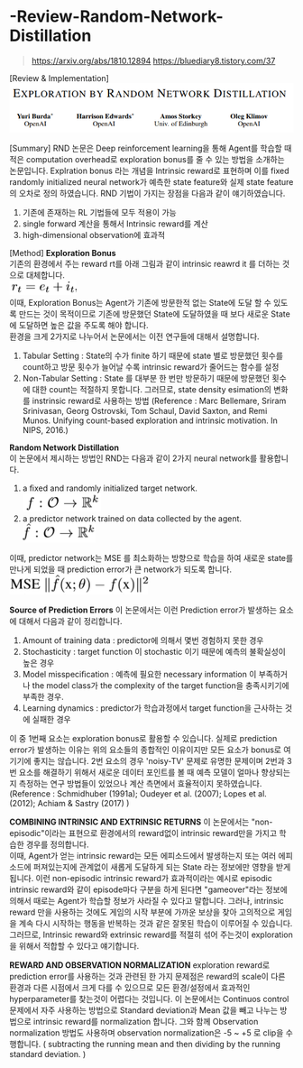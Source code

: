 # -Review-Random-Network-Distillation
> https://arxiv.org/abs/1810.12894
> https://bluediary8.tistory.com/37


[Review &amp; Implementation]
![1](./img/1.PNG)

[Summary]
RND 논문은 Deep reinforcement learning을 통해 Agent를 학습할 때 적은 computation overhead로 exploration bonus를 줄 수 있는 방법을 소개하는 논문입니다. Explration bonus 라는 개념을 Intrinsic reward로 표현하며 이를 fixed randomly initialized neural network가 예측한 state feature와 실제 state feature의 오차로 정의 하였습니다. RND 기법이 가지는 장점을 다음과 같이 얘기하였습니다.  
1. 기존에 존재하는 RL 기법들에 모두 적용이 가능  
2. single forward 계산을 통해서 Intrinsic reward를 계산
3. high-dimensional observation에 효과적


[Method]
**Exploration Bonus**  
기존의 환경에서 주는 reward rt를 아래 그림과 같이 intrinsic reawrd it 를 더하는 것으로 대체합니다.  
![2](./img/2.PNG)  
이때, Exploration Bonus는 Agent가 기존에 방문한적 없는 State에 도달 할 수 있도록 만드는 것이 목적이므로 기존에 방문했던 State에 도달하였을 때 보다 새로운 State에 도달하면 높은 값을 주도록 해야 합니다.  
환경을 크게 2가지로 나누어서 논문에서는 이전 연구들에 대해서 설명합니다.  
1. Tabular Setting : State의 수가 finite 하기 때문에 state 별로 방문했던 횟수를 count하고 방문 횟수가 늘어날 수록 intrinsic reward가 줄어드는 함수를 설정  
2. Non-Tabular Setting : State 를 대부분 한 번만 방문하기 때문에 방문했던 횟수에 대한 count는 적절하지 못합니다. 그러므로, state density esimation의 변화를 instrinsic reward로 사용하는 방법 (Reference : Marc Bellemare, Sriram Srinivasan, Georg Ostrovski, Tom Schaul, David Saxton, and Remi Munos. Unifying count-based exploration and intrinsic motivation. In NIPS, 2016.)  

**Random Network Distillation**  
이 논문에서 제시하는 방법인 RND는 다음과 같이 2가지 neural network를 활용합니다.  
1. a ﬁxed and randomly initialized target network.   
![3](./img/3.PNG)
2. a predictor network trained on data collected by the agent.   
![4](./img/4.PNG)

이때, predictor network는 MSE 를 최소화하는 방향으로 학습을 하여 새로운 state를 만나게 되었을 때 prediction error가 큰 network가 되도록 합니다.
![5](./img/5.PNG)

**Source of Prediction Errors**
이 논문에서는 이런 Prediction error가 발생하는 요소에 대해서 다음과 같이 정리합니다.  
1. Amount of training data : predictor에 의해서 몇번 경험하지 못한 경우
2. Stochasticity : target function 이 stochastic 이기 때문에 예측의 불확실성이 높은 경우
3. Model misspeciﬁcation : 예측에 필요한 necessary information 이 부족하거나 the model class가 the complexity of the target function을 충족시키기에 부족한 경우.
4. Learning dynamics : predictor가 학습과정에서 target function을 근사하는 것에 실패한 경우

이 중 1번째 요소는 exploration bonus로 활용할 수 있습니다. 실제로 prediction error가 발생하는 이유는 위의 요소들의 종합적인 이유이지만 모든 요소가 bonus로 여기기에 좋지는 않습니다. 
2번 요소의 경우 'noisy-TV' 문제로 유명한 문제이며 2번과 3번 요소를 해결하기 위해서 새로운 데이터 포인트를 볼 때 예측 모델이 얼마나 향상되는지 측정하는 연구 방법들이 있었으나 계산 측면에서 효율적이지 못하였습니다. (Reference : Schmidhuber (1991a); Oudeyer et al. (2007); Lopes et al. (2012); Achiam & Sastry (2017) )  

**COMBINING INTRINSIC AND EXTRINSIC RETURNS**
이 논문에서는 "non-episodic"이라는 표현으로 환경에서의 reward없이 intrinsic reward만을 가지고 학습한 경우를 정의합니다.  
이때, Agent가 얻는 intrinsic reward는 모든 에피소드에서 발생하는지 또는 여러 에피소드에 퍼져있는지에 관계없이 새롭게 도달하게 되는 State 라는 정보에만 영향을 받게 됩니다. 이런 non-episodic intrinsic reward가 효과적이라는 예시로 episodic intrinsic reward와 같이 episode마다 구분을 하게 된다면 "gameover"라는 정보에 의해서 때로는 Agent가 학습할 정보가 사라질 수 있다고 말합니다.
그러나, intrinsic reward 만을 사용하는 것에도 게임의 시작 부분에 가까운 보상을 찾아 고의적으로 게임을 계속 다시 시작하는 행동을 반복하는 것과 같은 잘못된 학습이 이루어질 수 있습니다. 그러므로, Intrinsic reward와 extrinsic reward를 적절히 섞어 주는것이 exploration을 위해서 적합할 수 있다고 얘기합니다.

**REWARD AND OBSERVATION NORMALIZATION**
exploration reward로 prediction error를 사용하는 것과 관련된 한 가지 문제점은 reward의 scale이 다른 환경과 다른 시점에서 크게 다를 수 있으므로 모든 환경/설정에서 효과적인 hyperparameter를 찾는것이 어렵다는 것입니다. 이 논문에서는 Continuos control 문제에서 자주 사용하는 방법으로 Standard deviation과 Mean 값을 빼고 나누는 방법으로 intrinsic reward를 normalization 합니다. 그와 함께 Observation normalization 방법도 사용하며 observation normalization은 -5 ~ +5 로 clip을 수행합니다. ( subtracting the running mean and then dividing by the running standard deviation. )
